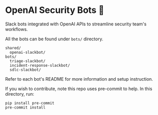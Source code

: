 # OpenAI Security Bots 🤖

Slack bots integrated with OpenAI APIs to streamline security team's workflows.

All the bots can be found under `bots/` directory.

```
shared/
  openai-slackbot/
bots/
  triage-slackbot/
  incident-response-slackbot/
  sdlc-slackbot/
```

Refer to each bot's README for more information and setup instruction.


If you wish to contribute, note this repo uses pre-commit to help. In this directory, run:
```
pip install pre-commit
pre-commit install
```
